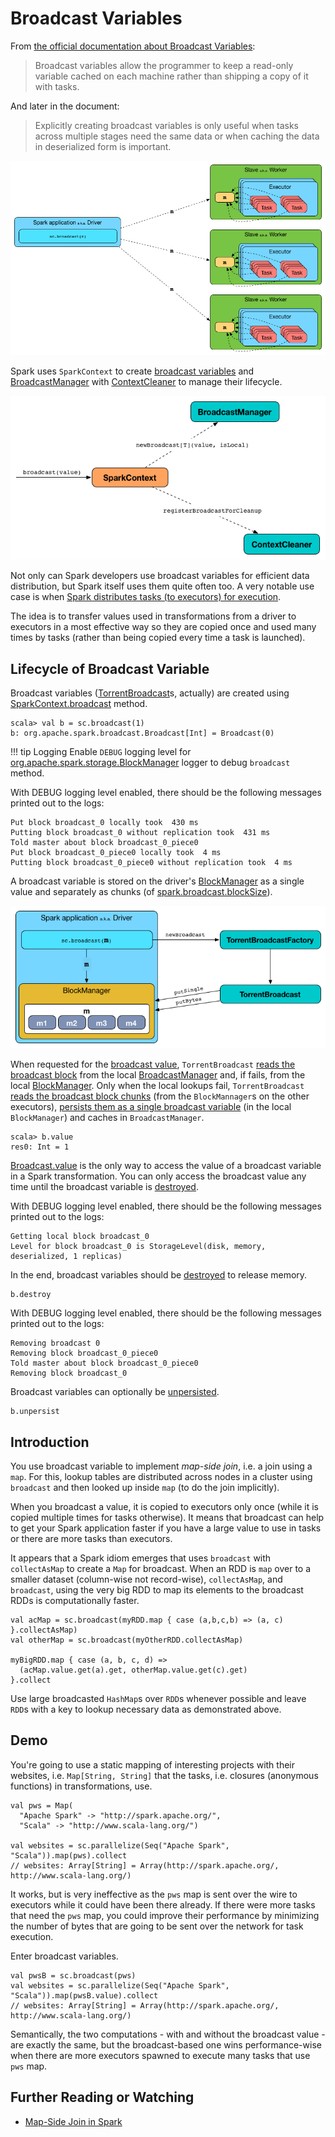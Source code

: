 # Broadcast Variables

From [the official documentation about Broadcast Variables](http://spark.apache.org/docs/latest/programming-guide.html#broadcast-variables):

> Broadcast variables allow the programmer to keep a read-only variable cached on each machine rather than shipping a copy of it with tasks.

And later in the document:

> Explicitly creating broadcast variables is only useful when tasks across multiple stages need the same data or when caching the data in deserialized form is important.

![Broadcasting a value to executors](../images/sparkcontext-broadcast-executors.png)

Spark uses `SparkContext` to create [broadcast variables](../SparkContext.md#broadcast) and [BroadcastManager](BroadcastManager.md) with [ContextCleaner](../core/ContextCleaner.md) to manage their lifecycle.

![SparkContext to broadcast using BroadcastManager and ContextCleaner](../images/sparkcontext-broadcastmanager-contextcleaner.png)

Not only can Spark developers use broadcast variables for efficient data distribution, but Spark itself uses them quite often too. A very notable use case is when [Spark distributes tasks (to executors) for execution](../scheduler/DAGScheduler.md#submitMissingTasks).

The idea is to transfer values used in transformations from a driver to executors in a most effective way so they are copied once and used many times by tasks (rather than being copied every time a task is launched).

## <span id="lifecycle"> Lifecycle of Broadcast Variable

Broadcast variables ([TorrentBroadcast](TorrentBroadcast.md)s, actually) are created using [SparkContext.broadcast](../SparkContext.md#broadcast) method.

```text
scala> val b = sc.broadcast(1)
b: org.apache.spark.broadcast.Broadcast[Int] = Broadcast(0)
```

!!! tip Logging
    Enable `DEBUG` logging level for [org.apache.spark.storage.BlockManager](../storage/BlockManager.md#logging) logger to debug `broadcast` method.

With DEBUG logging level enabled, there should be the following messages printed out to the logs:

```text
Put block broadcast_0 locally took  430 ms
Putting block broadcast_0 without replication took  431 ms
Told master about block broadcast_0_piece0
Put block broadcast_0_piece0 locally took  4 ms
Putting block broadcast_0_piece0 without replication took  4 ms
```

A broadcast variable is stored on the driver's [BlockManager](../storage/BlockManager.md) as a single value and separately as chunks (of [spark.broadcast.blockSize](../configuration-properties.md#spark.broadcast.blockSize)).

![TorrentBroadcast puts broadcast and the chunks to driver's BlockManager](../images/sparkcontext-broadcast-bittorrent-newBroadcast.png)

When requested for the [broadcast value](Broadcast.md#value), `TorrentBroadcast` [reads the broadcast block](TorrentBroadcast.md#readBroadcastBlock) from the local [BroadcastManager](BroadcastManager.md) and, if fails, from the local [BlockManager](../storage/BlockManager.md#getLocalValues). Only when the local lookups fail, `TorrentBroadcast` [reads the broadcast block chunks](TorrentBroadcast.md#readBlocks) (from the `BlockMannager`s on the other executors), [persists them as a single broadcast variable](../storage/BlockManager.md#putSingle) (in the local `BlockManager`) and caches in `BroadcastManager`.

```text
scala> b.value
res0: Int = 1
```

[Broadcast.value](Broadcast.md#value) is the only way to access the value of a broadcast variable in a Spark transformation. You can only access the broadcast value any time until the broadcast variable is [destroyed](Broadcast.md#destroy).

With DEBUG logging level enabled, there should be the following messages printed out to the logs:

```text
Getting local block broadcast_0
Level for block broadcast_0 is StorageLevel(disk, memory, deserialized, 1 replicas)
```

In the end, broadcast variables should be [destroyed](Broadcast.md#destroy) to release memory.

```text
b.destroy
```

With DEBUG logging level enabled, there should be the following messages printed out to the logs:

```text
Removing broadcast 0
Removing block broadcast_0_piece0
Told master about block broadcast_0_piece0
Removing block broadcast_0
```

Broadcast variables can optionally be [unpersisted](Broadcast.md#unpersist).

```text
b.unpersist
```

## Introduction

You use broadcast variable to implement *map-side join*, i.e. a join using a `map`. For this, lookup tables are distributed across nodes in a cluster using `broadcast` and then looked up inside `map` (to do the join implicitly).

When you broadcast a value, it is copied to executors only once (while it is copied multiple times for tasks otherwise). It means that broadcast can help to get your Spark application faster if you have a large value to use in tasks or there are more tasks than executors.

It appears that a Spark idiom emerges that uses `broadcast` with `collectAsMap` to create a `Map` for broadcast. When an RDD is `map` over to a smaller dataset (column-wise not record-wise), `collectAsMap`, and `broadcast`, using the very big RDD to map its elements to the broadcast RDDs is computationally faster.

```text
val acMap = sc.broadcast(myRDD.map { case (a,b,c,b) => (a, c) }.collectAsMap)
val otherMap = sc.broadcast(myOtherRDD.collectAsMap)

myBigRDD.map { case (a, b, c, d) =>
  (acMap.value.get(a).get, otherMap.value.get(c).get)
}.collect
```

Use large broadcasted `HashMap`s over `RDD`s whenever possible and leave `RDD`s with a key to lookup necessary data as demonstrated above.

## Demo

You're going to use a static mapping of interesting projects with their websites, i.e. `Map[String, String]` that the tasks, i.e. closures (anonymous functions) in transformations, use.

```text
val pws = Map(
  "Apache Spark" -> "http://spark.apache.org/",
  "Scala" -> "http://www.scala-lang.org/")

val websites = sc.parallelize(Seq("Apache Spark", "Scala")).map(pws).collect
// websites: Array[String] = Array(http://spark.apache.org/, http://www.scala-lang.org/)
```

It works, but is very ineffective as the `pws` map is sent over the wire to executors while it could have been there already. If there were more tasks that need the `pws` map, you could improve their performance by minimizing the number of bytes that are going to be sent over the network for task execution.

Enter broadcast variables.

```text
val pwsB = sc.broadcast(pws)
val websites = sc.parallelize(Seq("Apache Spark", "Scala")).map(pwsB.value).collect
// websites: Array[String] = Array(http://spark.apache.org/, http://www.scala-lang.org/)
```

Semantically, the two computations - with and without the broadcast value - are exactly the same, but the broadcast-based one wins performance-wise when there are more executors spawned to execute many tasks that use `pws` map.

## Further Reading or Watching

* [Map-Side Join in Spark](http://dmtolpeko.com/2015/02/20/map-side-join-in-spark/)
